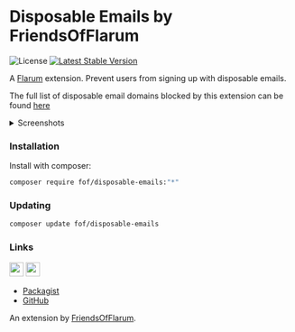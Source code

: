 # Disposable Emails by FriendsOfFlarum

![License](https://img.shields.io/badge/license-MIT-blue.svg) [![Latest Stable Version](https://img.shields.io/packagist/v/fof/disposable-emails.svg)](https://packagist.org/packages/fof/disposable-emails)

A [Flarum](http://flarum.org) extension. Prevent users from signing up with disposable emails.

The full list of disposable email domains blocked by this extension can be found [here](https://github.com/FGRibreau/mailchecker/blob/master/list.txt)

<details> 
  <summary>Screenshots</summary>
  
  <img src="https://i.imgur.com/vCceWZb.png" alt="sign up modal" width="300" />
  <img src="https://i.imgur.com/x0iEi5l.png" alt="edit user modal" width="300" />
</details>




### Installation

Install with composer:

```sh
composer require fof/disposable-emails:"*"
```

### Updating

```sh
composer update fof/disposable-emails
```

### Links

[<img src="https://opencollective.com/fof/donate/button@2x.png?color=blue" height="25" />](https://opencollective.com/fof/donate)
[<img src="https://c5.patreon.com/external/logo/become_a_patron_button.png" height="25" />](https://patreon.com/datitisev)

- [Packagist](https://packagist.org/packages/fof/disposable-emails)
- [GitHub](https://github.com/FriendsOfFlarum/disposable-emails)

An extension by [FriendsOfFlarum](https://github.com/FriendsOfFlarum).

